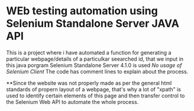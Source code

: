 # WEb testing automation using Selenium Standalone Server JAVA API
This is a project where i have automated a function for generating a particular webpage/details of a particulkar seearched id, that we input in this java porgram
Selenium Standalone Server 4.1.0 is used
*No usage of Selenium Client*
The code has comment lines to explain about the process.

**Since the website was not properly made as per the general html standards of propern layout of a webpage, that's why a lot of "xpath" is used to identify certain elements of this page and then transfer control to the Selenium Web API to automate the whole process.

